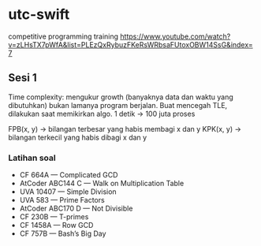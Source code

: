 # utc-swift
competitive programming training
https://www.youtube.com/watch?v=zLHsTX7pWfA&list=PLEzQxRybuzFKeRsWRbsaFUtoxOBW14SsG&index=7

## Sesi 1
Time complexity: mengukur growth (banyaknya data dan waktu yang dibutuhkan) bukan lamanya program berjalan. 
Buat mencegah TLE, dilakukan saat memikirkan algo.
1 detik -> 100 juta proses

FPB(x, y) -> bilangan terbesar yang habis membagi x dan y
KPK(x, y) -> bilangan terkecil yang habis dibagi x dan y

### Latihan soal
- CF 664A — Complicated GCD
- AtCoder ABC144 C — Walk on Multiplication Table
- UVA 10407 — Simple Division
- UVA 583 — Prime Factors
- AtCoder ABC170 D — Not Divisible
- CF 230B — T-primes
- CF 1458A — Row GCD
- CF 757B — Bash’s Big Day

